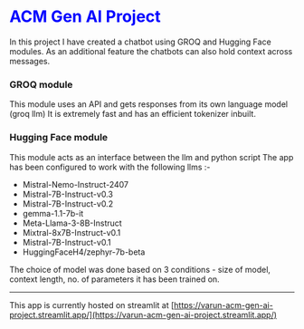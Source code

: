 # <span style="color:blue">ACM Gen AI Project</span>
In this project I have created a chatbot using GROQ and Hugging Face modules.
As an additional feature the chatbots can also hold context across messages.

### GROQ module
This module uses an API and gets responses from its own language model (groq llm)
It is extremely fast and has an efficient tokenizer inbuilt.

### Hugging Face module
This module acts as an interface between the llm and python script
The app has been configured to work with the following llms :-
- Mistral-Nemo-Instruct-2407
- Mistral-7B-Instruct-v0.3
- Mistral-7B-Instruct-v0.2
- gemma-1.1-7b-it
- Meta-Llama-3-8B-Instruct
- Mixtral-8x7B-Instruct-v0.1
- Mistral-7B-Instruct-v0.1
- HuggingFaceH4/zephyr-7b-beta

The choice of model was done based on 3 conditions - size of model, context length, no. of parameters it has been trained on.

---

This app is currently hosted on streamlit at [https://varun-acm-gen-ai-project.streamlit.app/](https://varun-acm-gen-ai-project.streamlit.app/)
